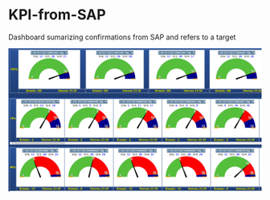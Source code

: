# KPI-from-SAP
Dashboard sumarizing confirmations from SAP and refers to a target

![KPI](https://github.com/esanmar/KPI-from-SAP/blob/master/kpi.png)
